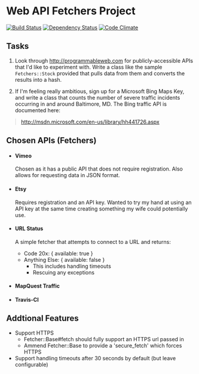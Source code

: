 Web API Fetchers Project
========================

[![Build Status](https://secure.travis-ci.org/cupakromer/fetchers.png?branch=master)](http://travis-ci.org/cupakromer/fetchers) [![Dependency Status](https://gemnasium.com/cupakromer/fetchers.png?travis)](https://gemnasium.com/cupakromer/fetchers) [![Code Climate](https://codeclimate.com/badge.png)](https://codeclimate.com/github/cupakromer/fetchers)


Tasks
-----
1. Look through http://programmableweb.com for publicly-accessible APIs
   that I'd like to experiment with. Write a class like the sample
`Fetchers::Stock` provided that pulls data from them and converts the
results into a hash.

2. If I'm feeling really ambitious, sign up for a Microsoft Bing Maps
   Key, and write a class that counts the number of severe traffic
incidents occurring in and around Baltimore, MD. The Bing traffic API is
documented here:
> http://msdn.microsoft.com/en-us/library/hh441726.aspx


Chosen APIs (Fetchers)
----------------------
* #### Vimeo ####

  Chosen as it has a public API that does not require registration. Also
allows for requesting data in JSON format.

* #### Etsy ####

  Requires registration and an API key. Wanted to try my hand at using an
API key at the same time creating something my wife could potentially use.

* #### URL Status ####

  A simple fetcher that attempts to connect to a URL and returns:
    * Code 20x: { available: true }
    * Anything Else: { available: false }
      - This includes handling timeouts
      - Rescuing any exceptions

* #### MapQuest Traffic ####


* #### Travis-CI ####


Addtional Features
------------------
* Support HTTPS
  - Fetcher::Base#fetch should fully support an HTTPS url passed in
  - Ammend Fetcher::Base to provide a 'secure_fetch' which forces HTTPS
* Support handling timeouts after 30 seconds by default (but leave
  configurable)

